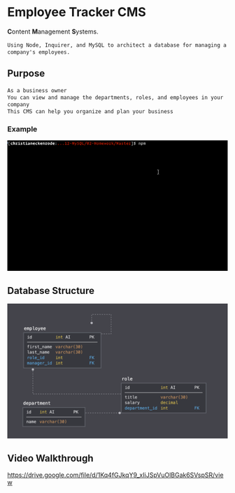 # Employee Tracker CMS

**C**ontent **M**anagement **S**ystems.
```
Using Node, Inquirer, and MySQL to architect a database for managing a company's employees.
```

## Purpose
```
As a business owner
You can view and manage the departments, roles, and employees in your company
This CMS can help you organize and plan your business
```

### Example
![Employee Tracker](Assets/employee-tracker.gif)

## Database Structure
![DBlayout](Assets/schema.png)

## Video Walkthrough
https://drive.google.com/file/d/1Kq4fGJkqY9_xIiJSpVuOlBGak6SVspSR/view
